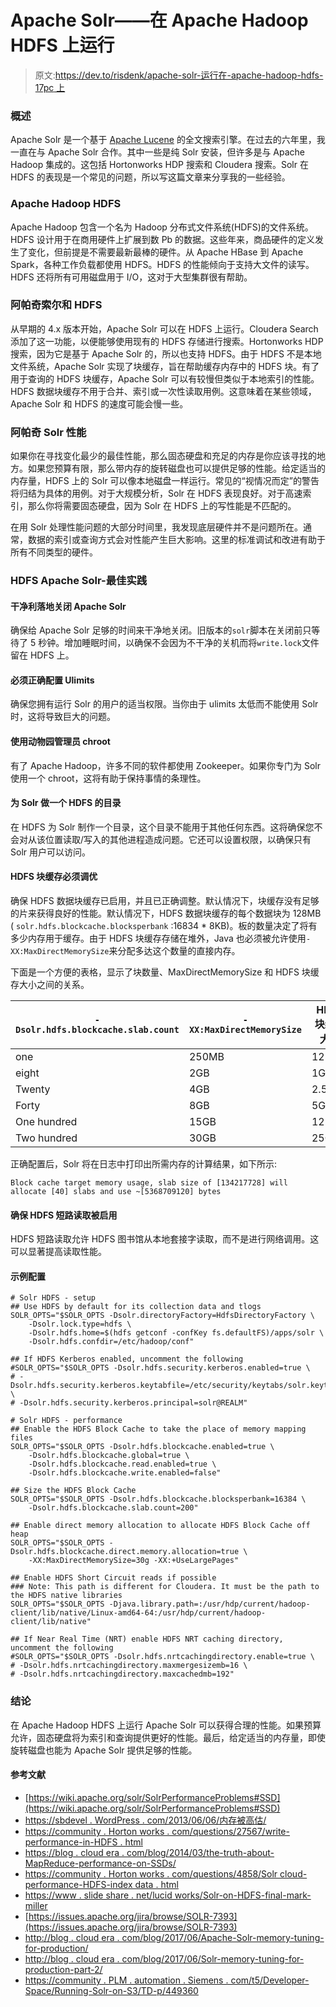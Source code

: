 # Apache Solr——在 Apache Hadoop HDFS 上运行

> 原文:[https://dev.to/risdenk/apache-solr-运行在-apache-hadoop-hdfs-17pc 上](https://dev.to/risdenk/apache-solr---running-on-apache-hadoop-hdfs-17pc)

### [](#overview)概述

Apache Solr 是一个基于 [Apache Lucene](https://lucene.apache.org/solr/) 的全文搜索引擎。在过去的六年里，我一直在与 Apache Solr 合作。其中一些是纯 Solr 安装，但许多是与 Apache Hadoop 集成的。这包括 Hortonworks HDP 搜索和 Cloudera 搜索。Solr 在 HDFS 的表现是一个常见的问题，所以写这篇文章来分享我的一些经验。

### [](#apache-hadoop-hdfs)Apache Hadoop HDFS

Apache Hadoop 包含一个名为 Hadoop 分布式文件系统(HDFS)的文件系统。HDFS 设计用于在商用硬件上扩展到数 Pb 的数据。这些年来，商品硬件的定义发生了变化，但前提是不需要最新最棒的硬件。从 Apache HBase 到 Apache Spark，各种工作负载都使用 HDFS。HDFS 的性能倾向于支持大文件的读写。HDFS 还将所有可用磁盘用于 I/O，这对于大型集群很有帮助。

### [](#apache-solr-and-hdfs)阿帕奇索尔和 HDFS

从早期的 4.x 版本开始，Apache Solr 可以在 HDFS 上运行。Cloudera Search 添加了这一功能，以便能够使用现有的 HDFS 存储进行搜索。Hortonworks HDP 搜索，因为它是基于 Apache Solr 的，所以也支持 HDFS。由于 HDFS 不是本地文件系统，Apache Solr 实现了块缓存，旨在帮助缓存内存中的 HDFS 块。有了用于查询的 HDFS 块缓存，Apache Solr 可以有较慢但类似于本地索引的性能。HDFS 数据块缓存不用于合并、索引或一次性读取用例。这意味着在某些领域，Apache Solr 和 HDFS 的速度可能会慢一些。

### [](#apache-solr-performance)阿帕奇 Solr 性能

如果你在寻找变化最少的最佳性能，那么固态硬盘和充足的内存是你应该寻找的地方。如果您预算有限，那么带内存的旋转磁盘也可以提供足够的性能。给定适当的内存量，HDFS 上的 Solr 可以像本地磁盘一样运行。常见的“视情况而定”的警告将归结为具体的用例。对于大规模分析，Solr 在 HDFS 表现良好。对于高速索引，那么你将需要固态硬盘，因为 Solr 在 HDFS 上的写性能是不匹配的。

在用 Solr 处理性能问题的大部分时间里，我发现底层硬件并不是问题所在。通常，数据的索引或查询方式会对性能产生巨大影响。这里的标准调试和改进有助于所有不同类型的硬件。

### HDFS Apache Solr-最佳实践

#### [](#shutdown-apache-solr-cleanly)干净利落地关闭 Apache Solr

确保给 Apache Solr 足够的时间来干净地关闭。旧版本的`solr`脚本在关闭前只等待了 5 秒钟。增加睡眠时间，以确保不会因为不干净的关机而将`write.lock`文件留在 HDFS 上。

#### [](#ulimits-must-be-configured-correctly)必须正确配置 Ulimits

确保您拥有运行 Solr 的用户的适当权限。当你由于 ulimits 太低而不能使用 Solr 时，这将导致巨大的问题。

#### [](#use-a-zookeeper-chroot)使用动物园管理员 chroot

有了 Apache Hadoop，许多不同的软件都使用 Zookeeper。如果你专门为 Solr 使用一个 chroot，这将有助于保持事情的条理性。

#### [](#make-a-directory-on-hdfs-for-solr)为 Solr 做一个 HDFS 的目录

在 HDFS 为 Solr 制作一个目录，这个目录不能用于其他任何东西。这将确保您不会对从该位置读取/写入的其他进程造成问题。它还可以设置权限，以确保只有 Solr 用户可以访问。

#### [](#hdfs-block-cache-must-be-tuned)HDFS 块缓存必须调优

确保 HDFS 数据块缓存已启用，并且已正确调整。默认情况下，块缓存没有足够的片来获得良好的性能。默认情况下，HDFS 数据块缓存的每个数据块为 128MB ( `solr.hdfs.blockcache.blocksperbank` :16834 * 8KB)。板的数量决定了将有多少内存用于缓存。由于 HDFS 块缓存存储在堆外，Java 也必须被允许使用`-XX:MaxDirectMemorySize`来分配多达这个数量的直接内存。

下面是一个方便的表格，显示了块数量、MaxDirectMemorySize 和 HDFS 块缓存大小之间的关系。

| `-Dsolr.hdfs.blockcache.slab.count` | `-XX:MaxDirectMemorySize` | HDFS 块缓存大小 |
| --- | --- | --- |
| one | 250MB | 128MB |
| eight | 2GB | 1GB |
| Twenty | 4GB | 2.5GB |
| Forty | 8GB | 5GB |
| One hundred | 15GB | 12.5GB |
| Two hundred | 30GB | 25GB |

正确配置后，Solr 将在日志中打印出所需内存的计算结果，如下所示:

```
Block cache target memory usage, slab size of [134217728] will allocate [40] slabs and use ~[5368709120] bytes 
```

#### [](#ensure-that-hdfs-short-circuit-reads-are-enabled)确保 HDFS 短路读取被启用

HDFS 短路读取允许 HDFS 图书馆从本地套接字读取，而不是进行网络调用。这可以显著提高读取性能。

#### [](#example-configuration)示例配置

```
# Solr HDFS - setup
## Use HDFS by default for its collection data and tlogs
SOLR_OPTS="$SOLR_OPTS -Dsolr.directoryFactory=HdfsDirectoryFactory \
    -Dsolr.lock.type=hdfs \
    -Dsolr.hdfs.home=$(hdfs getconf -confKey fs.defaultFS)/apps/solr \
    -Dsolr.hdfs.confdir=/etc/hadoop/conf"

## If HDFS Kerberos enabled, uncomment the following
#SOLR_OPTS="$SOLR_OPTS -Dsolr.hdfs.security.kerberos.enabled=true \
# -Dsolr.hdfs.security.kerberos.keytabfile=/etc/security/keytabs/solr.keytab \
# -Dsolr.hdfs.security.kerberos.principal=solr@REALM"

# Solr HDFS - performance
## Enable the HDFS Block Cache to take the place of memory mapping files
SOLR_OPTS="$SOLR_OPTS -Dsolr.hdfs.blockcache.enabled=true \
    -Dsolr.hdfs.blockcache.global=true \
    -Dsolr.hdfs.blockcache.read.enabled=true \
    -Dsolr.hdfs.blockcache.write.enabled=false"

## Size the HDFS Block Cache
SOLR_OPTS="$SOLR_OPTS -Dsolr.hdfs.blockcache.blocksperbank=16384 \
    -Dsolr.hdfs.blockcache.slab.count=200"

## Enable direct memory allocation to allocate HDFS Block Cache off heap
SOLR_OPTS="$SOLR_OPTS -Dsolr.hdfs.blockcache.direct.memory.allocation=true \
    -XX:MaxDirectMemorySize=30g -XX:+UseLargePages"

## Enable HDFS Short Circuit reads if possible
### Note: This path is different for Cloudera. It must be the path to the HDFS native libraries
SOLR_OPTS="$SOLR_OPTS -Djava.library.path=:/usr/hdp/current/hadoop-client/lib/native/Linux-amd64-64:/usr/hdp/current/hadoop-client/lib/native"

## If Near Real Time (NRT) enable HDFS NRT caching directory, uncomment the following
#SOLR_OPTS="$SOLR_OPTS -Dsolr.hdfs.nrtcachingdirectory.enable=true \
# -Dsolr.hdfs.nrtcachingdirectory.maxmergesizemb=16 \
# -Dsolr.hdfs.nrtcachingdirectory.maxcachedmb=192" 
```

### [](#conclusion)结论

在 Apache Hadoop HDFS 上运行 Apache Solr 可以获得合理的性能。如果预算允许，固态硬盘将为索引和查询提供更好的性能。最后，给定适当的内存量，即使旋转磁盘也能为 Apache Solr 提供足够的性能。

#### [](#references)参考文献

*   [https://wiki.apache.org/solr/SolrPerformanceProblems#SSD](https://wiki.apache.org/solr/SolrPerformanceProblems#SSD)
*   [https://sbdevel . WordPress . com/2013/06/06/内存被高估/](https://sbdevel.wordpress.com/2013/06/06/memory-is-overrated/)
*   [https://community . Horton works . com/questions/27567/write-performance-in-HDFS . html](https://community.hortonworks.com/questions/27567/write-performance-in-hdfs.html)
*   [https://blog . cloud era . com/blog/2014/03/the-truth-about-MapReduce-performance-on-SSDs/](https://blog.cloudera.com/blog/2014/03/the-truth-about-mapreduce-performance-on-ssds/)
*   [https://community . Horton works . com/questions/4858/Solr cloud-performance-HDFS-index data . html](https://community.hortonworks.com/questions/4858/solrcloud-performance-hdfs-indexdata.html)
*   [https://www . slide share . net/lucid works/Solr-on-HDFS-final-mark-miller](https://www.slideshare.net/lucidworks/solr-on-hdfs-final-mark-miller)
*   [https://issues.apache.org/jira/browse/SOLR-7393](https://issues.apache.org/jira/browse/SOLR-7393)
*   [http://blog . cloud era . com/blog/2017/06/Apache-Solr-memory-tuning-for-production/](http://blog.cloudera.com/blog/2017/06/apache-solr-memory-tuning-for-production/)
*   [http://blog . cloud era . com/blog/2017/06/Solr-memory-tuning-for-production-part-2/](http://blog.cloudera.com/blog/2017/06/solr-memory-tuning-for-production-part-2/)
*   [https://community . PLM . automation . Siemens . com/t5/Developer-Space/Running-Solr-on-S3/TD-p/449360](https://community.plm.automation.siemens.com/t5/Developer-Space/Running-Solr-on-S3/td-p/449360)